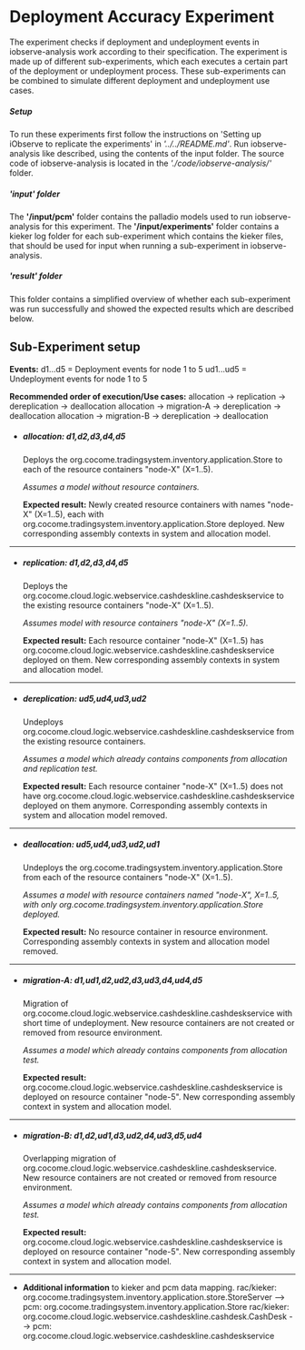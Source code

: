 # Deployment Accuracy Experiment

The experiment checks if deployment and undeployment events in iobserve-analysis work according to their specification.
The experiment is made up of different sub-experiments, which each executes a certain part of the deployment or undeployment process.
These sub-experiments can be combined to simulate different deployment and undeployment use cases.

##### **Setup**
To run these experiments first follow the instructions on 'Setting up iObserve to replicate the experiments' in 
*'../../README.md'*.
Run iobserve-analysis like described, using the contents of the input folder.
The source code of iobserve-analysis is located in the *'./code/iobserve-analysis/'* folder.

##### **'input' folder**
The **'/input/pcm'** folder contains the palladio models used to run iobserve-analysis for this experiment.
The **'/input/experiments'** folder contains a kieker log folder for each sub-experiment which contains the kieker files,
that should be used for input when running a sub-experiment in iobserve-analysis.

##### **'result' folder**
This folder contains a simplified overview of whether each sub-experiment was run successfully and showed 
the expected results which are described below.

## Sub-Experiment setup
**Events:** 
                                            d1...d5 = Deployment events for node 1 to 5
                                            ud1...ud5 = Undeployment events for node 1 to 5
		
**Recommended order of execution/Use cases:**
                                            allocation -> replication -> dereplication -> deallocation
											allocation -> migration-A -> dereplication -> deallocation
											allocation -> migration-B -> dereplication -> deallocation

- ##### **allocation: d1,d2,d3,d4,d5**
  Deploys the org.cocome.tradingsystem.inventory.application.Store to each of the resource containers "node-X" (X=1..5).

  *Assumes a model without resource containers.*
  
  **Expected result:** Newly created resource containers with names "node-X" (X=1..5),
  each with org.cocome.tradingsystem.inventory.application.Store deployed.
  New corresponding assembly contexts in system and allocation model.
_______________________________________________________________________________________________________________________
- ##### **replication: d1,d2,d3,d4,d5**
  Deploys the org.cocome.cloud.logic.webservice.cashdeskline.cashdeskservice to the existing resource containers "node-X" (X=1..5).
  
  *Assumes model with resource containers "node-X" (X=1..5).*
  
  **Expected result:** Each resource container "node-X" (X=1..5) has org.cocome.cloud.logic.webservice.cashdeskline.cashdeskservice
  deployed on them. New corresponding assembly contexts in system and allocation model.
_______________________________________________________________________________________________________________________
- ##### **dereplication: ud5,ud4,ud3,ud2**
  Undeploys org.cocome.cloud.logic.webservice.cashdeskline.cashdeskservice from the existing resource containers.
  
  *Assumes a model which already contains components from allocation and replication test.*
  
  **Expected result:** Each resource container "node-X" (X=1..5) does not have 
  org.cocome.cloud.logic.webservice.cashdeskline.cashdeskservice deployed on them anymore. Corresponding assembly contexts
  in system and allocation model removed.
_______________________________________________________________________________________________________________________
- ##### **deallocation: ud5,ud4,ud3,ud2,ud1**
  Undeploys the org.cocome.tradingsystem.inventory.application.Store from each of the resource containers "node-X" (X=1..5).
  
  *Assumes a model with resource containers named "node-X", X=1..5, with only org.cocome.tradingsystem.inventory.application.Store deployed.*
  
  **Expected result:** No resource container in resource environment. Corresponding assembly contexts in system and allocation model removed.
_______________________________________________________________________________________________________________________
- ##### **migration-A: d1,ud1,d2,ud2,d3,ud3,d4,ud4,d5**
  Migration of org.cocome.cloud.logic.webservice.cashdeskline.cashdeskservice with short time of undeployment. 
  New resource containers are not created or removed from resource environment.
  
  *Assumes a model which already contains components from allocation test.*
  
  **Expected result:** org.cocome.cloud.logic.webservice.cashdeskline.cashdeskservice is deployed on resource container "node-5".
  New corresponding assembly context in system and allocation model.
_______________________________________________________________________________________________________________________
- ##### **migration-B: d1,d2,ud1,d3,ud2,d4,ud3,d5,ud4**
  Overlapping migration of org.cocome.cloud.logic.webservice.cashdeskline.cashdeskservice. 
  New resource containers are not created or removed from resource environment.
  
  *Assumes a model which already contains components from allocation test.*
  
  **Expected result:** org.cocome.cloud.logic.webservice.cashdeskline.cashdeskservice is deployed on resource container "node-5".
  New corresponding assembly context in system and allocation model.
_______________________________________________________________________________________________________________________
 
- **Additional information** to kieker and pcm data mapping.
  rac/kieker: org.cocome.tradingsystem.inventory.application.store.StoreServer --> pcm: org.cocome.tradingsystem.inventory.application.Store
  rac/kieker: org.cocome.cloud.logic.webservice.cashdeskline.cashdesk.CashDesk --> pcm: org.cocome.cloud.logic.webservice.cashdeskline.cashdeskservice  